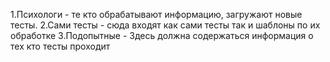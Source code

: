 1.Психологи - те кто обрабатывают информацию, загружают новые тесты.
2.Сами тесты - сюда входят как сами тесты так и шаблоны по их обработке
3.Подопытные - Здесь должна содержаться информация о тех кто тесты проходит
